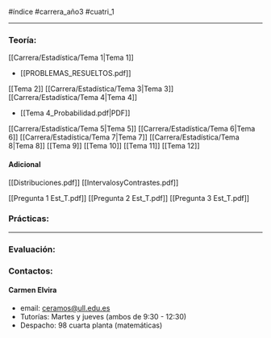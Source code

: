 #índice #carrera_año3 #cuatri_1
___
### Teoría:
[[Carrera/Estadística/Tema 1|Tema 1]]
+ [[PROBLEMAS_RESUELTOS.pdf]]

[[Tema 2]]
[[Carrera/Estadística/Tema 3|Tema 3]]
[[Carrera/Estadística/Tema 4|Tema 4]]
+ [[Tema 4_Probabilidad.pdf|PDF]]

[[Carrera/Estadística/Tema 5|Tema 5]]
[[Carrera/Estadística/Tema 6|Tema 6]]
[[Carrera/Estadística/Tema 7|Tema 7]]
[[Carrera/Estadística/Tema 8|Tema 8]]
[[Tema 9]]
[[Tema 10]]
[[Tema 11]]
[[Tema 12]]
#### Adicional
[[Distribuciones.pdf]]
[[IntervalosyContrastes.pdf]]

[[Pregunta 1 Est_T.pdf]]
[[Pregunta 2 Est_T.pdf]]
[[Pregunta 3 Est_T.pdf]]
### Prácticas:
___
### Evaluación:

### Contactos:
#### Carmen Elvira
+ email: ceramos@ull.edu.es
+ Tutorías: Martes y jueves (ambos de 9:30 - 12:30)
+ Despacho: 98 cuarta planta (matemáticas)
